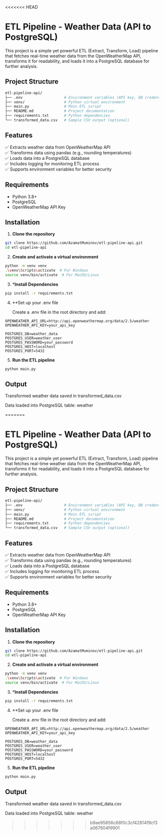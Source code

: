 <<<<<<< HEAD
# ETL Pipeline - Weather Data (API to PostgreSQL)

This project is a simple yet powerful ETL (Extract, Transform, Load) pipeline that fetches real-time weather data from the OpenWeatherMap API, transforms it for readability, and loads it into a PostgreSQL database for further analysis.

## Project Structure
```bash
etl-pipeline-api/
├── .env                   # Environment variables (API key, DB credentials)
├── venv/                  # Python virtual environment
├── main.py                # Main ETL script
├── README.md              # Project documentation
├── requirements.txt       # Python dependencies
└── transformed_data.csv   # Sample CSV output (optional)
```

## Features

✅ Extracts weather data from OpenWeatherMap API  
✅ Transforms data using pandas (e.g., rounding temperatures)  
✅ Loads data into a PostgreSQL database  
✅ Includes logging for monitoring ETL process  
✅ Supports environment variables for better security  

## Requirements

- Python 3.8+
- PostgreSQL
- OpenWeatherMap API Key

## Installation

1. **Clone the repository**

```bash
git clone https://github.com/AzamatMuminov/etl-pipeline-api.git
cd etl-pipeline-api
```
2. **Create and activate a virtual environment**

```bash
python -m venv venv
.\venv\Scripts\activate  # For Windows
source venv/bin/activate  # For MacOS/Linux
```
3. ***Install Dependencies**
```bash
pip install -r requirements.txt
```

4. **Set up your .env file
    
    Create a .env file in the root directory and add:
```
OPENWEATHER_API_URL=http://api.openweathermap.org/data/2.5/weather
OPENWEATHER_API_KEY=your_api_key

POSTGRES_DB=weather_data
POSTGRES_USER=weather_user
POSTGRES_PASSWORD=your_password
POSTGRES_HOST=localhost
POSTGRES_PORT=5432
```

5. **Run the ETL pipeline**
```bash
python main.py
```

##  Output

Transformed weather data saved in transformed_data.csv

Data loaded into PostgreSQL table: weather

=======
# ETL Pipeline - Weather Data (API to PostgreSQL)

This project is a simple yet powerful ETL (Extract, Transform, Load) pipeline that fetches real-time weather data from the OpenWeatherMap API, transforms it for readability, and loads it into a PostgreSQL database for further analysis.

## Project Structure
```bash
etl-pipeline-api/
├── .env                   # Environment variables (API key, DB credentials)
├── venv/                  # Python virtual environment
├── main.py                # Main ETL script
├── README.md              # Project documentation
├── requirements.txt       # Python dependencies
└── transformed_data.csv   # Sample CSV output (optional)
```

## Features

✅ Extracts weather data from OpenWeatherMap API  
✅ Transforms data using pandas (e.g., rounding temperatures)  
✅ Loads data into a PostgreSQL database  
✅ Includes logging for monitoring ETL process  
✅ Supports environment variables for better security  

## Requirements

- Python 3.8+
- PostgreSQL
- OpenWeatherMap API Key

## Installation

1. **Clone the repository**

```bash
git clone https://github.com/AzamatMuminov/etl-pipeline-api.git
cd etl-pipeline-api
```
2. **Create and activate a virtual environment**

```bash
python -m venv venv
.\venv\Scripts\activate  # For Windows
source venv/bin/activate  # For MacOS/Linux
```
3. ***Install Dependencies**
```bash
pip install -r requirements.txt
```

4. **Set up your .env file
    
    Create a .env file in the root directory and add:
```
OPENWEATHER_API_URL=http://api.openweathermap.org/data/2.5/weather
OPENWEATHER_API_KEY=your_api_key

POSTGRES_DB=weather_data
POSTGRES_USER=weather_user
POSTGRES_PASSWORD=your_password
POSTGRES_HOST=localhost
POSTGRES_PORT=5432
```

5. **Run the ETL pipeline**
```bash
python main.py
```

##  Output

Transformed weather data saved in transformed_data.csv

Data loaded into PostgreSQL table: weather

>>>>>>> b9ae95856c68f0c3cf42814f9cf3a067604f9901
